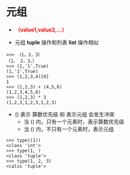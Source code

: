 # 元组
 
- **<font color="red">（value1,value2,...）</font>** 


- 元组 **tuple** 操作和列表 **list** 操作相似

>
    
    >>> （1，2，3）
    （1， 2，3，）
    >>> (1,'1',True)
    (1,'1',True)
    >>> (1,2,3,4)[0]
    1
    >>> (1,2,3) + (4,5,6)
    (1,2,3,4,5,6)
    >>> (1,2,3) * 3
    (1,2,3,1,2,3,1,2,3)

- () 表示 算数优先级 和 表示元组 会发生冲突
    - 当 () 内，只有一个元素时，表示算数优先级
    - 当 () 内，不只有一个元素时，表示元组
>
    
    >>> type((1))
    <class 'int'>
    >>> type(1, )
    <class 'tuple'>
    >>> type(1, 2, 3)
    <calss 'tuple'> 

